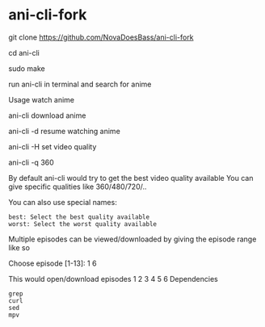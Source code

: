# ani-cli-fork

git clone https://github.com/NovaDoesBass/ani-cli-fork

cd ani-cli

sudo make

run ani-cli in terminal and search for anime 

Usage
watch anime

ani-cli <query>
download anime

ani-cli -d <query>
resume watching anime

ani-cli -H
set video quality

ani-cli -q 360

By default ani-cli would try to get the best video quality available
You can give specific qualities like 360/480/720/..

You can also use special names:

    best: Select the best quality available
    worst: Select the worst quality available

Multiple episodes can be viewed/downloaded by giving the episode range like so

Choose episode [1-13]: 1 6

This would open/download episodes 1 2 3 4 5 6
Dependencies

    grep
    curl
    sed
    mpv
